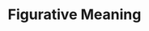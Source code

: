 ---
title: "Figurative Meaning"

categories: ['']

tags: ['Figurative', 'Meaning']

arwords: 'المعنى المجازي'

arexps: []

enwords: ['Figurative Meaning']

enexps: []

arlexicons: 'ع'

enlexicons: 'F'

authors: ['Ruqayya Roshdy']

translators: ['']

citations: 'مقدمة في حوسبة اللغة العربية'

sources: 'مركز الملك عبدالله بن عبدالعزيز الدولي لخدمة اللغة العربية'

slug: ""
---
